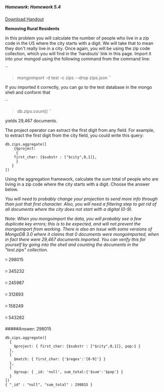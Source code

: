 ##### Homework: Homework 5.4

[Download Handout](https://university.mongodb.com/static/MongoDB_2016_M101P_January/handouts/zips.4854d69c2ac3.json)

**Removing Rural Residents**

In this problem you will calculate the number of people who live in a zip code in the US where the city starts with a digit. We will take that to mean they don't really live in a city. Once again, you will be using the zip code collection, which you will find in the 'handouts' link in this page. Import it into your mongod using the following command from the command line:

``
> mongoimport -d test -c zips --drop zips.json
``

If you imported it correctly, you can go to the test database in the mongo shell and conform that

``
> db.zips.count()
``

yields 29,467 documents.

The project operator can extract the first digit from any field. For example, to extract the first digit from the city field, you could write this query:

```
db.zips.aggregate([
    {$project:
     {
	first_char: {$substr : ["$city",0,1]},
     }	 
   }
])
```

Using the aggregation framework, calculate the sum total of people who are living in a zip code where the city starts with a digit. Choose the answer below.

*You will need to probably change your projection to send more info through than just that first character. Also, you will need a filtering step to get rid of all documents where the city does not start with a digital (0-9).*

Note: *When you mongoimport the data, you will probably see a few duplicate key errors; this is to be expected, and will not prevent the mongoimport from working. There is also an issue with some versions of MongoDB 3.0 where it claims that 0 documents were mongoimported, when in fact there were 29,467 documents imported. You can verify this for yourself by going into the shell and counting the documents in the "test.zips" collection.*

:white_medium_small_square: 298015

:white_medium_small_square: 345232

:white_medium_small_square: 245987

:white_medium_small_square: 312893

:white_medium_small_square: 158249

:white_medium_small_square: 543282

#####Answer: 298015

```
db.zips.aggregate([
  {
    $project: { first_char: {$substr : ["$city",0,1]}, pop:1 }
  },
  {
    $match: { first_char: {'$regex':'[0-9]'} }
  },
  {
    $group: { _id: 'null', sum_total:{'$sum':'$pop'} }
  }
])
{ "_id" : "null", "sum_total" : 298015 }
```
